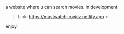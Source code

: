 a website where u can search movies.
in development.

> Link: https://mustwatch-rovicz.netlify.app <

enjoy.

